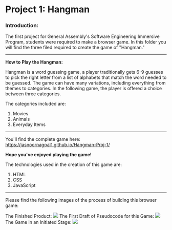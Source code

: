 # Project 1: Hangman 

### **Introduction:**

The first project for General Assembly's Software Engineering Immersive Program, students were required to make a browser game. In this folder you will find the three filed required to create the game of "Hangman." 

---

**How to Play the Hangman:**

Hangman is a word guessing game, a player traditionally gets 6-9 guesses to pick the right letter from a list of alphabets that match the word needed to be guessed. The game can have many variations, including everything from themes to categories. In the following game, the player is offered a choice between three categories. 

The categories included are: 
1. Movies
2. Animals
3. Everyday Items

---

You'll find the complete game here: https://jasnoornagpal1.github.io/Hangman-Proj-1/

**Hope you've enjoyed playing the game!**

The technologies used in the creation of this game are: 

1. HTML 
2. CSS 
3. JavaScript 

---

Please find the following images of the process of building this browser game:

The Finished Product:
<img src="https://imgur.com/a/Gz01jXd.png">
The First Draft of Pseudocode for this Game: 
<img src="https://imgur.com/a/IaV59Po">
The Game in an Initiated Stage:
<img src="https://imgur.com/a/EtUYqwS">


